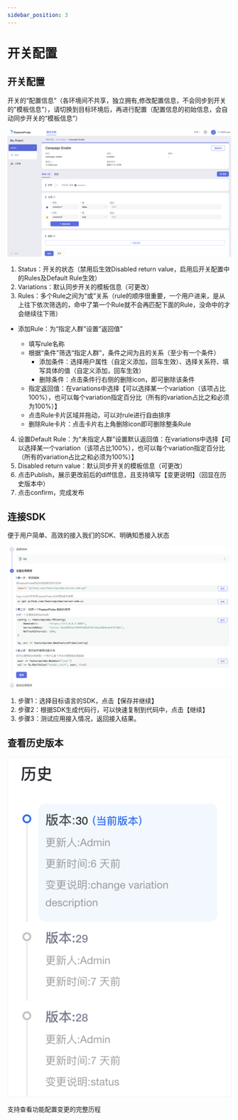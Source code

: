 ```yaml
---
sidebar_position: 3
---
```


# 开关配置

## 开关配置
开关的“配置信息”（各环境间不共享，独立拥有,修改配置信息，不会同步到开关的"模板信息"），请切换到目标环境后，再进行配置（配置信息的初始信息，会自动同步开关的“模板信息”）

![toggle targeting screenshot](../../../../../pictures/toggle_targeting_zh.png)

1. Status：开关的状态（禁用后生效Disabled return value，启用后开关配置中的Rules及Default Rule生效）
2. Variations：默认同步开关的模板信息（可更改）
3. Rules：多个Rule之间为“或”关系（rule的顺序很重要，一个用户进来，是从上往下依次筛选的，命中了第一个Rule就不会再匹配下面的Rule，没命中的才会继续往下筛）

  - 添加Rule：为“指定人群”设置“返回值”
 
    + 填写rule名称
    + 根据“条件”筛选“指定人群”，条件之间为且的关系（至少有一个条件）
      * 添加条件：选择用户属性（自定义添加，回车生效）、选择关系符、填写具体的值（自定义添加，回车生效）
      * 删除条件：点击条件行右侧的删除icon，即可删除该条件
    + 指定返回值：在variations中选择【可以选择某一个variation（该项占比100%），也可以每个variation指定百分比（所有的variation占比之和必须为100%）】
    + 点击Rule卡片区域并拖动，可以对rule进行自由排序
    + 删除Rule卡片：点击卡片右上角删除icon即可删除整条Rule

4. 设置Default Rule：为“未指定人群”设置默认返回值：在variations中选择【可以选择某一个variation（该项占比100%），也可以每个variation指定百分比（所有的variation占比之和必须为100%）】
5. Disabled return value：默认同步开关的模板信息（可更改）
6. 点击Publish，展示更改前后的diff信息，且支持填写【变更说明】（回显在历史版本中）
7. 点击confirm，完成发布


## 连接SDK
便于用户简单、高效的接入我们的SDK、明确知悉接入状态

![sdk screenshot](../../../../../pictures/sdk_zh.png)

1. 步骤1：选择目标语言的SDK，点击【保存并继续】
2. 步骤2：根据SDK生成代码行，可以快速复制到代码中，点击【继续】
3. 步骤3：测试应用接入情况，返回接入结果。

## 查看历史版本

![history screenshot](../../../../../pictures/history_zh.png)

支持查看功能配置变更的完整历程

